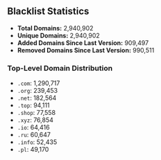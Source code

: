 ## Blacklist Statistics

- **Total Domains:** 2,940,902
- **Unique Domains:** 2,940,902
- **Added Domains Since Last Version:** 909,497
- **Removed Domains Since Last Version:** 990,511

### Top-Level Domain Distribution

-  `.com`: 1,290,717
-  `.org`: 239,453
-  `.net`: 182,564
-  `.top`: 94,111
-  `.shop`: 77,558
-  `.xyz`: 76,854
-  `.io`: 64,416
-  `.ru`: 60,647
-  `.info`: 52,435
-  `.pl`: 49,170
